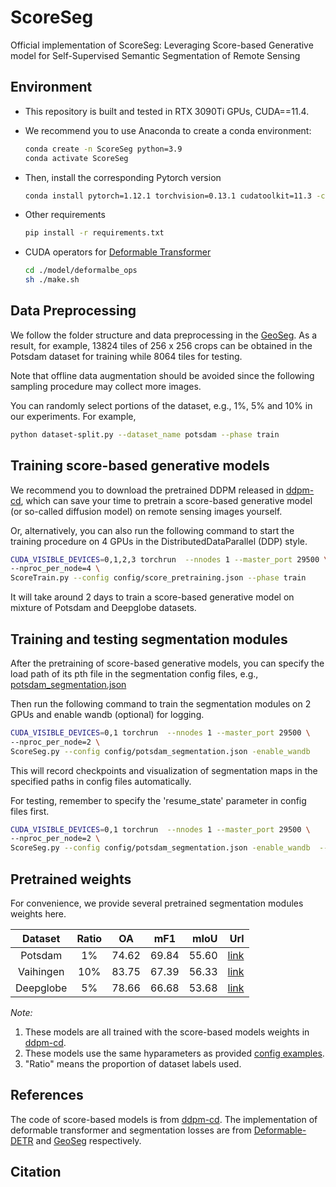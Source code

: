 # ScoreSeg

Official implementation of ScoreSeg: Leveraging Score-based Generative model for Self-Supervised Semantic Segmentation of Remote Sensing

## Environment
- This repository is built and tested in RTX 3090Ti GPUs, CUDA==11.4.

- We recommend you to use Anaconda to create a conda environment:
    ```bash
    conda create -n ScoreSeg python=3.9
    conda activate ScoreSeg
    ```
  
- Then, install the corresponding Pytorch version
    ```bash
    conda install pytorch=1.12.1 torchvision=0.13.1 cudatoolkit=11.3 -c pytorch
    ```

- Other requirements
    ```bash
    pip install -r requirements.txt
    ```

- CUDA operators for [Deformable Transformer](https://github.com/fundamentalvision/Deformable-DETR)
    ```bash
    cd ./model/deformalbe_ops
    sh ./make.sh
    ```


## Data Preprocessing
We follow the folder structure and data preprocessing in the [GeoSeg](https://github.com/WangLibo1995/GeoSeg). 
As a result, for example, 13824 tiles of 256 x 256 crops can be obtained in the Potsdam dataset for training while 8064 tiles for testing.

Note that offline data augmentation should be avoided since the following sampling procedure may collect more images.

You can randomly select portions of the dataset, e.g., 1%, 5% and 10% in our experiments. For example,

```bash
python dataset-split.py --dataset_name potsdam --phase train
```

## Training score-based generative models
We recommend you to download the pretrained DDPM released in [ddpm-cd](https://github.com/wgcban/ddpm-cd), 
which can save your time to pretrain a score-based generative model (or so-called diffusion model) on remote sensing
images yourself.

Or, alternatively, you can also run the following command to start the training procedure on 4 GPUs in the DistributedDataParallel (DDP) style.

```bash
CUDA_VISIBLE_DEVICES=0,1,2,3 torchrun  --nnodes 1 --master_port 29500 \
--nproc_per_node=4 \ 
ScoreTrain.py --config config/score_pretraining.json --phase train
```

It will take around 2 days to train a score-based generative model on mixture of Potsdam and Deepglobe datasets.

## Training and testing segmentation modules
After the pretraining of score-based generative models, you can specify the load path of its pth file in the 
segmentation config files, e.g., [potsdam_segmentation.json](./config/potsdam_segmentation.json)

Then run the following command to train the segmentation modules on 2 GPUs and enable wandb (optional) for logging.
```bash
CUDA_VISIBLE_DEVICES=0,1 torchrun  --nnodes 1 --master_port 29500 \
--nproc_per_node=2 \
ScoreSeg.py --config config/potsdam_segmentation.json -enable_wandb
```
This will record checkpoints and visualization of segmentation maps in the specified paths in config files automatically.

For testing, remember to specify the 'resume_state' parameter in config files first.
```bash
CUDA_VISIBLE_DEVICES=0,1 torchrun  --nnodes 1 --master_port 29500 \
--nproc_per_node=2 \
ScoreSeg.py --config config/potsdam_segmentation.json -enable_wandb  --phase test
```

## Pretrained weights
For convenience, we provide several pretrained segmentation modules weights here.

|    Dataset    |   Ratio  |   OA  |  mF1  |  mIoU |   Url  |
|:-------------:|:--------:|:-----:|:-----:|------:|-------:|
|    Potsdam    |    1%    | 74.62 | 69.84 | 55.60 | [link](https://drive.google.com/drive/folders/10XiIbafE4Hx0IfCiPw0mi0JwrwRjRr-3?usp=sharing) |
|    Vaihingen  |    10%   | 83.75 | 67.39 | 56.33 | [link](https://drive.google.com/drive/folders/1beAKwcV8GnLpCmZFaoQJVDxRU3VHnix3?usp=sharing) |
|    Deepglobe  |    5%    | 78.66 | 66.68 | 53.68 | [link](https://drive.google.com/drive/folders/1i6rQc-NHeSY2E3NnqpUtHlsN8UunDmA1?usp=sharing) |

*Note:*
1. These models are all trained with the score-based models weights in [ddpm-cd](https://github.com/wgcban/ddpm-cd).
2. These models use the same hyparameters as provided [config examples](./config).
3. "Ratio" means the proportion of dataset labels used.

## References
The code of score-based models is from [ddpm-cd](https://github.com/wgcban/ddpm-cd). 
The implementation of deformable transformer and segmentation losses are from [Deformable-DETR](https://github.com/fundamentalvision/Deformable-DETR) and [GeoSeg](https://github.com/WangLibo1995/GeoSeg) respectively.

## Citation
